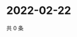 # 2022-02-22

共 0 条

<!-- BEGIN WEIBO -->
<!-- 最后更新时间 Tue Feb 22 2022 02:16:46 GMT+0800 (China Standard Time) -->

<!-- END WEIBO -->

